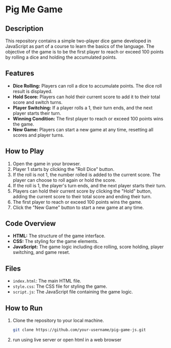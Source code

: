 # Pig Me Game

## Description
This repository contains a simple two-player dice game developed in JavaScript as part of a course to learn the basics of the language. The objective of the game is to be the first player to reach or exceed 100 points by rolling a dice and holding the accumulated points.

## Features
- **Dice Rolling:** Players can roll a dice to accumulate points. The dice roll result is displayed.
- **Hold Score:** Players can hold their current score to add it to their total score and switch turns.
- **Player Switching:** If a player rolls a 1, their turn ends, and the next player starts their turn.
- **Winning Condition:** The first player to reach or exceed 100 points wins the game.
- **New Game:** Players can start a new game at any time, resetting all scores and player turns.

## How to Play
1. Open the game in your browser.
2. Player 1 starts by clicking the "Roll Dice" button.
3. If the roll is not 1, the number rolled is added to the current score. The player can choose to roll again or hold the score.
4. If the roll is 1, the player's turn ends, and the next player starts their turn.
5. Players can hold their current score by clicking the "Hold" button, adding the current score to their total score and ending their turn.
6. The first player to reach or exceed 100 points wins the game.
7. Click the "New Game" button to start a new game at any time.


## Code Overview
- **HTML:** The structure of the game interface.
- **CSS:** The styling for the game elements.
- **JavaScript:** The game logic including dice rolling, score holding, player switching, and game reset.

## Files
- `index.html`: The main HTML file.
- `style.css`: The CSS file for styling the game.
- `script.js`: The JavaScript file containing the game logic.

## How to Run
1. Clone the repository to your local machine.
   ```sh
   git clone https://github.com/your-username/pig-game-js.git
2. run using live server or open html in a web browser
